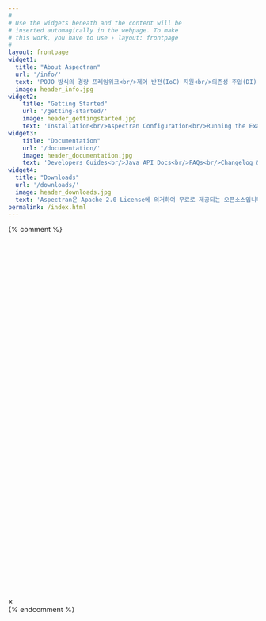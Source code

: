 ```yaml
---
#
# Use the widgets beneath and the content will be
# inserted automagically in the webpage. To make
# this work, you have to use › layout: frontpage
#
layout: frontpage
widget1:
  title: "About Aspectran"
  url: '/info/'
  text: 'POJO 방식의 경량 프레임워크<br/>제어 반전(IoC) 지원<br/>의존성 주입(DI) 지원<br/>관점 지향 프로그래밍(AOP) 지원<br/>RESTful 웹서비스 구축 환경 지원'
  image: header_info.jpg
widget2:
    title: "Getting Started"
    url: '/getting-started/'
    image: header_gettingstarted.jpg
    text: 'Installation<br/>Aspectran Configuration<br/>Running the Examples'
widget3:
    title: "Documentation"
    url: '/documentation/'
    image: header_documentation.jpg
    text: 'Developers Guides<br/>Java API Docs<br/>FAQs<br/>Changelog &amp; Roadmap'
widget4:
  title: "Downloads"
  url: '/downloads/'
  image: header_downloads.jpg
  text: 'Aspectran은 Apache 2.0 License에 의거하여 무료로 제공되는 오픈소스입니다. 소스코드는 <a href="https://github.com/topframe/aspectran">GitHub</a>에서 다운로드 할 수 있습니다.'
permalink: /index.html
---
```

{% comment %}
<div id="videoModal" class="reveal-modal large" data-reveal="">
  <div class="flex-video widescreen vimeo" style="display: block;">
    <iframe width="1280" height="720" src="" frameborder="0" allowfullscreen></iframe>
  </div>
  <a class="close-reveal-modal">&#215;</a>
</div>
{% endcomment %}
